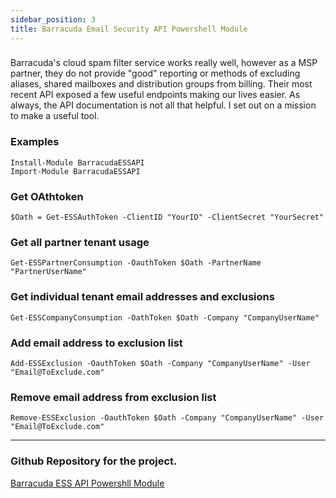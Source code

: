 ```yaml
---
sidebar_position: 3
title: Barracuda Email Security API Powershell Module
---
```

###
Barracuda's cloud spam filter service works really well, however as a MSP partner, they do not provide "good" reporting or methods of excluding aliases, shared mailboxes and distribution groups from billing. Their most recent API exposed a few useful endpoints making our lives easier. As always, the API documentation is not all that helpful. I set out on a mission to make a useful tool. 


### Examples

```
Install-Module BarracudaESSAPI
Import-Module BarracudaESSAPI
```

### Get OAthtoken
```
$Oath = Get-ESSAuthToken -ClientID "YourID" -ClientSecret "YourSecret"
```

### Get all partner tenant usage
```
Get-ESSPartnerConsumption -OauthToken $Oath -PartnerName "PartnerUserName"
```

### Get individual tenant email addresses and exclusions
```
Get-ESSCompanyConsumption -OathToken $Oath -Company "CompanyUserName"
```

### Add email address to exclusion list
```
Add-ESSExclusion -OauthToken $Oath -Company "CompanyUserName" -User "Email@ToExclude.com"
```

### Remove email address from exclusion list

```
Remove-ESSExclusion -OauthToken $Oath -Company "CompanyUserName" -User "Email@ToExclude.com"
```
---
### Github Repository for the project.
[Barracuda ESS API Powershll Module](https://github.com/Largehawiian/BarracudaESSAPI)